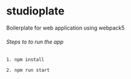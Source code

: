 # studioplate
Boilerplate for web application using webpack5

<h6> Steps to to run the app </h6>

```
1. npm install

2. npm run start
```
